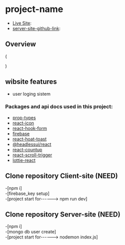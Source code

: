 
# project-name

- [Live Site](https://blood-quest.web.app):
- [server-site-github-link](url):


## Overview
(
   
)

## wibsite features
- user loging sistem


  




### Packages and api docs used in this project:
- [prop-types](https://www.npmjs.com/package/prop-types?activeTab=readme/)
- [react-icon](https://react-icons.github.io/react-icons/)
- [react-hook-form](https://react-hook-form.com/)
- [firebase](https://firebase.google.com/)
- [react-hoat-toast](https://react-hot-toast.com/)
- [@headlessui/react](https://headlessui.com/)
- [react-countup](https://www.npmjs.com/package/react-countup/)
- [react-scroll-trigger](https://www.npmjs.com/package/react-scroll-trigger/)
- [lottie-react](https://www.npmjs.com/package/lottie-react/)




## Clone repository Client-site (NEED)
-[npm i]
<br/>
-[firebase_key setup]
<br/>
-[project start for------> npm run dev]

## Clone repository Server-site (NEED)
-[npm i]
<br/>
-[mongo db user create]
<br/>
-[project start for------> nodemon index.js]

